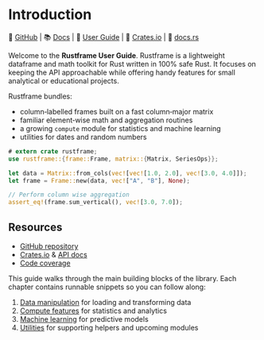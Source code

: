 # Introduction

🐙 [GitHub](https://github.com/Magnus167/rustframe) | 📚 [Docs](https://magnus167.github.io/rustframe/) | 📖 [User Guide](https://magnus167.github.io/rustframe/user-guide/) | 🦀 [Crates.io](https://crates.io/crates/rustframe) | 🔖 [docs.rs](https://docs.rs/rustframe/latest/rustframe/)

Welcome to the **Rustframe User Guide**. Rustframe is a lightweight dataframe
and math toolkit for Rust written in 100% safe Rust. It focuses on keeping the
API approachable while offering handy features for small analytical or
educational projects.

Rustframe bundles:

- column‑labelled frames built on a fast column‑major matrix
- familiar element‑wise math and aggregation routines
- a growing `compute` module for statistics and machine learning
- utilities for dates and random numbers

```rust
# extern crate rustframe;
use rustframe::{frame::Frame, matrix::{Matrix, SeriesOps}};

let data = Matrix::from_cols(vec![vec![1.0, 2.0], vec![3.0, 4.0]]);
let frame = Frame::new(data, vec!["A", "B"], None);

// Perform column wise aggregation
assert_eq!(frame.sum_vertical(), vec![3.0, 7.0]);
```

## Resources

- [GitHub repository](https://github.com/Magnus167/rustframe)
- [Crates.io](https://crates.io/crates/rustframe) & [API docs](https://docs.rs/rustframe)
- [Code coverage](https://codecov.io/gh/Magnus167/rustframe)

This guide walks through the main building blocks of the library. Each chapter
contains runnable snippets so you can follow along:

1. [Data manipulation](./data-manipulation.md) for loading and transforming data
2. [Compute features](./compute.md) for statistics and analytics
3. [Machine learning](./machine-learning.md) for predictive models
4. [Utilities](./utilities.md) for supporting helpers and upcoming modules
